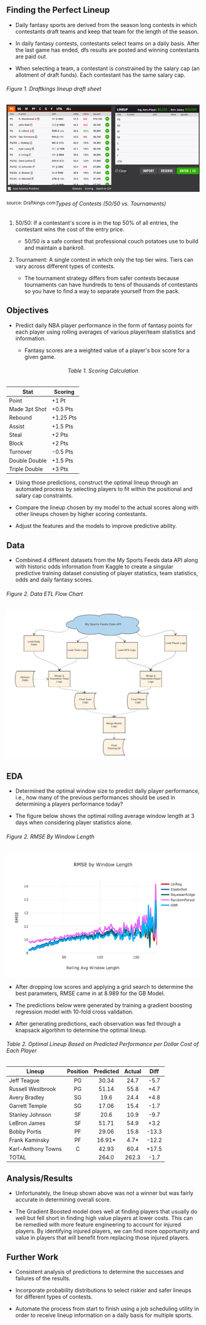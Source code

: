## Finding the Perfect Lineup
* Daily fantasy sports are derived from the season long contests in which contestants draft teams and keep that team for the length of the season.

* In daily fantasy contests, contestants select teams on a daily basis. After the last game has ended, dfs results are posted and winning contestants are paid out.

* When selecting a team, a contestant is constrained by the salary cap (an allotment of draft funds). Each contestant has the same salary cap.

###### Figure 1. Draftkings lineup draft sheet

![](images/empty_lineup_sheet.png)
<div id="expand-box">
<div id="expand-box-header" class="clearfix">
 <sup><span style="float: left;">source: Draftkings.com</span></sup>
</div>

###### Types of Contests (50/50 vs. Tournaments)
1. 50/50: If a contestant's score is in the top 50% of all entries, the contestant wins the cost of the entry price.

      * 50/50 is a safe contest that professional couch potatoes use to build and maintain a bankroll.


2. Tournament: A single contest in which only the top tier wins. Tiers can vary across different types of contests.

      * The tournament strategy differs from safer contests because tournaments can have hundreds to tens of thousands of contestants so you have to find a way to separate yourself from the pack.

## Objectives
* Predict daily NBA player performance in the form of fantasy points for each player using rolling averages of various player/team statistics and information.

    * Fantasy scores are a weighted value of a player's box score for a given game.

<center>

###### Table 1. Scoring Calculation

| Stat          | Scoring   |
|---------------|-----------|
| Point         | +1 Pt     |
| Made 3pt Shot | +0.5 Pts  |
| Rebound       | +1.25 Pts |
| Assist        | +1.5 Pts  |
| Steal         | +2 Pts    |
| Block         | +2 Pts    |
| Turnover      | -0.5 Pts  |
| Double Double | +1.5 Pts  |
| Triple Double | +3 Pts    |

</center>

* Using those predictions, construct the optimal lineup through an automated process by selecting players to fit within the positional and salary cap constraints.

* Compare the lineup chosen by my model to the actual scores along with other lineups chosen by higher scoring contestants.

* Adjust the features and the models to improve predictive ability.

## Data
* Combined 4 different datasets from the My Sports Feeds data API along with historic odds information from Kaggle to create a singular predictive training dataset consisting of player statistics, team statistics, odds and daily fantasy scores.

###### Figure 2. Data ETL Flow Chart
![](images/data_etl_flow_chart.png)

## EDA
* Determined the optimal window size to predict daily player performance, i.e., how many of the previous performances should be used in determining a players performance today?

* The figure below shows the optimal rolling average window length at 3 days when considering player statistics alone.

###### Figure 2. RMSE By Window Length

![](images/rmse_by_window_len.png)

* After dropping low scores and applying a grid search to determine the best parameters, RMSE came in at 8.989 for the GB Model.

* The predictions below were generated by training a gradient boosting regression model with 10-fold cross validation.

* After generating predictions, each observation was fed through a knapsack algortihm to determine the optimal lineup.

###### Table 2. Optimal Lineup Based on Predicted Performance per Dollar Cost of Each Player

| Lineup             | Position | Predicted | Actual |  Diff |
|--------------------|:--------:|:---------:|:------:|:-----:|
| Jeff Teague        |    PG    |   30.34   |  24.7  |  -5.7 |
| Russell Westbrook  |    PG    |   51.14   |  55.8  |  +4.7 |
| Avery Bradley      |    SG    |    19.6   |  24.4  |  +4.8 |
| Garrett Temple     |    SG    |   17.06   |  15.4  |  -1.7 |
| Stanley Johnson    |    SF    |    20.6   |  10.9  |  -9.7 |
| LeBron James       |    SF    |   51.71   |  54.9  |  +3.2 |
| Bobby Portis       |    PF    |   29.06   |  15.8  | -13.3 |
| Frank Kaminsky     |    PF    |   16.91*  |  4.7*  | -12.2 |
| Karl-Anthony Towns |     C    |   42.93   |  60.4  | +17.5 |
| TOTAL              |          |   264.0   |  262.3 |  -1.7 |

## Analysis/Results
* Unfortunately, the lineup shown above was not a winner but was fairly accurate in determining overall score.

* The Gradient Boosted model does well at finding players that usually do well but fell short in finding high value players at lower costs. This can be remedied with more feature engineering to account for injured players. By identifying injured players, we can find more opportunity and value in players that will benefit from replacing those injured players.

## Further Work
* Consistent analysis of predictions to determine the successes and failures of the results.

* Incorporate probability distributions to select riskier and safer lineups for different types of contests.

*  Automate the process from start to finish using a job scheduling utility in order to receive lineup information on a daily basis for multiple sports.
